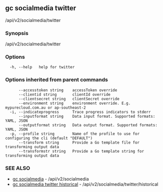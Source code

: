 ## gc socialmedia twitter

/api/v2/socialmedia/twitter

### Synopsis

/api/v2/socialmedia/twitter

### Options

```
  -h, --help   help for twitter
```

### Options inherited from parent commands

```
      --accesstoken string    accessToken override
      --clientid string       clientId override
      --clientsecret string   clientSecret override
      --environment string    environment override. E.g. mypurecloud.com.au or ap-southeast-2
  -i, --indicateprogress      Trace progress indicators to stderr
      --inputformat string    Data input format. Supported formats: YAML, JSON
      --outputformat string   Data output format. Supported formats: YAML, JSON
  -p, --profile string        Name of the profile to use for configuring the cli (default "DEFAULT")
      --transform string      Provide a Go template file for transforming output data
      --transformstr string   Provide a Go template string for transforming output data
```

### SEE ALSO

* [gc socialmedia](gc_socialmedia.html)	 - /api/v2/socialmedia
* [gc socialmedia twitter historical](gc_socialmedia_twitter_historical.html)	 - /api/v2/socialmedia/twitter/historical



